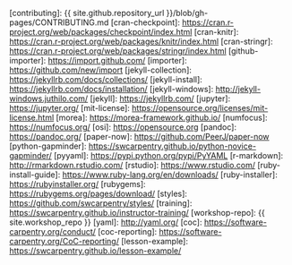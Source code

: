 [cc-by-human]: https://creativecommons.org/licenses/by/4.0/
[cc-by-legal]: https://creativecommons.org/licenses/by/4.0/legalcode
[concept-maps]: https://carpentries.github.io/instructor-training/05-memory/
[email]: mailto:lessons@software-carpentry.org
[contrib-covenant]: https://contributor-covenant.org/
[contributing]: {{ site.github.repository_url }}/blob/gh-pages/CONTRIBUTING.md
[cran-checkpoint]: https://cran.r-project.org/web/packages/checkpoint/index.html
[cran-knitr]: https://cran.r-project.org/web/packages/knitr/index.html
[cran-stringr]: https://cran.r-project.org/web/packages/stringr/index.html
[github-importer]: https://import.github.com/
[importer]: https://github.com/new/import
[jekyll-collection]: https://jekyllrb.com/docs/collections/
[jekyll-install]: https://jekyllrb.com/docs/installation/
[jekyll-windows]: http://jekyll-windows.juthilo.com/
[jekyll]: https://jekyllrb.com/
[jupyter]: https://jupyter.org/
[mit-license]: https://opensource.org/licenses/mit-license.html
[morea]: https://morea-framework.github.io/
[numfocus]: https://numfocus.org/
[osi]: https://opensource.org
[pandoc]: https://pandoc.org/
[paper-now]: https://github.com/PeerJ/paper-now
[python-gapminder]: https://swcarpentry.github.io/python-novice-gapminder/
[pyyaml]: https://pypi.python.org/pypi/PyYAML
[r-markdown]: http://rmarkdown.rstudio.com/
[rstudio]: https://www.rstudio.com/
[ruby-install-guide]: https://www.ruby-lang.org/en/downloads/
[ruby-installer]: https://rubyinstaller.org/
[rubygems]: https://rubygems.org/pages/download/
[styles]: https://github.com/swcarpentry/styles/
[training]: https://swcarpentry.github.io/instructor-training/
[workshop-repo]: {{ site.workshop_repo }}
[yaml]: http://yaml.org/
[coc]: https://software-carpentry.org/conduct/
[coc-reporting]: https://software-carpentry.org/CoC-reporting/
[lesson-example]: https://swcarpentry.github.io/lesson-example/
